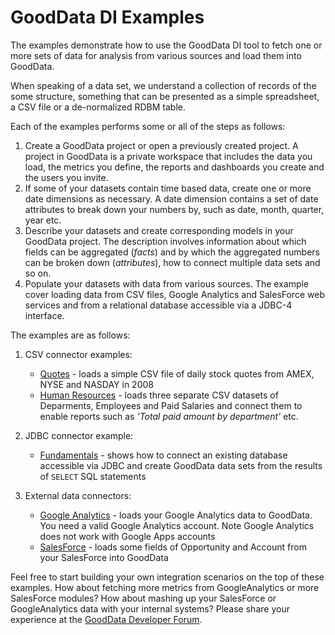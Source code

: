 # GoodData DI Examples

The examples demonstrate how to use the GoodData DI tool to fetch one or more sets of data for analysis from various sources and load them into GoodData.

When speaking of a data set, we understand a collection of records of the some structure, something that can be presented as a simple spreadsheet, a CSV file or a de-normalized RDBM table.

Each of the examples performs some or all of the steps as follows:

1. Create a GoodData project or open a previously created project. A project in GoodData is a private workspace that includes the data you load, the metrics you define, the reports and dashboards you create and the users you invite.
1. If some of your datasets contain time based data, create one or more date dimensions as necessary. A date dimension contains a set of date attributes to break down your numbers by, such as date, month, quarter, year etc.
1. Describe your datasets and create corresponding models in your GoodData project. The description involves information about which fields can be aggregated (_facts_) and by which the aggregated numbers can be broken down (_attributes_), how to connect multiple data sets and so on. 
1. Populate your datasets with data from various sources. The example cover loading data from CSV files, Google Analytics and SalesForce web services and from a relational database accessible via a JDBC-4 interface.

The examples are as follows:

1. CSV connector examples:

    - [Quotes](quotes#readme) - loads a simple CSV file of daily stock quotes from AMEX, NYSE and NASDAY in 2008
    - [Human Resources](hr#readme) - loads three separate CSV datasets of Deparments, Employees and Paid Salaries and connect them to enable reports such as _'Total paid amount by department'_ etc.

1. JDBC connector example: 

    - [Fundamentals](jdbc#readme) - shows how to connect an existing database accessible via JDBC and create GoodData data sets from the results of `SELECT` SQL statements

1. External data connectors:

    - [Google Analytics](ga#readme) - loads your Google Analytics data to GoodData. You need a valid Google Analytics account. Note Google Analytics does not work with Google Apps accounts
    - [SalesForce](sfdc#readme) - loads some fields of Opportunity and Account from your SalesForce into GoodData

Feel free to start building your own integration scenarios on the top of these examples. How about fetching more metrics from GoogleAnalytics or more SalesForce modules? How about mashing up your SalesForce or GoogleAnalytics data with your internal systems? Please share your experience at the [GoodData Developer Forum](http://support.gooddata.com/forums/176660-developer-forum).
